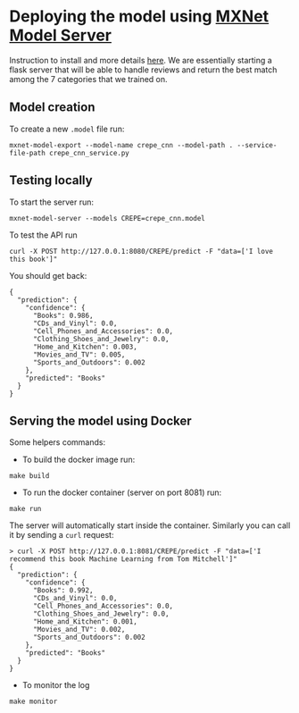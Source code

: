 # Deploying the model using [MXNet Model Server](https://github.com/awslabs/mxnet-model-server)

Instruction to install and more details [here](https://github.com/awslabs/mxnet-model-server).
We are essentially starting a flask server that will be able to handle reviews and return the best match among the 7 categories that we trained on.

## Model creation

To create a new `.model` file run:
```
mxnet-model-export --model-name crepe_cnn --model-path . --service-file-path crepe_cnn_service.py
```

## Testing locally

To start the server run:
```
mxnet-model-server --models CREPE=crepe_cnn.model
```

To test the API run

```
curl -X POST http://127.0.0.1:8080/CREPE/predict -F "data=['I love this book']"
```

You should get back:
```
{
  "prediction": {
    "confidence": {
      "Books": 0.986,
      "CDs_and_Vinyl": 0.0,
      "Cell_Phones_and_Accessories": 0.0,
      "Clothing_Shoes_and_Jewelry": 0.0,
      "Home_and_Kitchen": 0.003,
      "Movies_and_TV": 0.005,
      "Sports_and_Outdoors": 0.002
    },
    "predicted": "Books"
  }
}
```

## Serving the model using Docker

Some helpers commands:

- To build the docker image run:

`make build`

- To run the docker container (server on port 8081) run:

`make run`

The server will automatically start inside the container. Similarly you can call it by sending a `curl` request:

```
> curl -X POST http://127.0.0.1:8081/CREPE/predict -F "data=['I recommend this book Machine Learning from Tom Mitchell']"
{
  "prediction": {
    "confidence": {
      "Books": 0.992,
      "CDs_and_Vinyl": 0.0,
      "Cell_Phones_and_Accessories": 0.0,
      "Clothing_Shoes_and_Jewelry": 0.0,
      "Home_and_Kitchen": 0.001,
      "Movies_and_TV": 0.002,
      "Sports_and_Outdoors": 0.002
    },
    "predicted": "Books"
  }
}
```

- To monitor the log

`make monitor`
